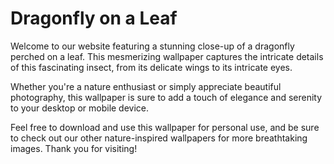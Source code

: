 <!--font:Poppins-->

# Dragonfly on a Leaf

Welcome to our website featuring a stunning close-up of a dragonfly perched on a leaf. This mesmerizing wallpaper captures the intricate details of this fascinating insect, from its delicate wings to its intricate eyes.

Whether you're a nature enthusiast or simply appreciate beautiful photography, this wallpaper is sure to add a touch of elegance and serenity to your desktop or mobile device.

Feel free to download and use this wallpaper for personal use, and be sure to check out our other nature-inspired wallpapers for more breathtaking images. Thank you for visiting!

<!--

Write me markdown content of website with wallpaper:

"A close-up of a dragonfly on a leaf"

The header of the page should not be copy of the text but rather a real content of the website which is using this wallpaper.


---


# Dragonfly on a Leaf

Welcome to our website featuring a stunning close-up of a dragonfly perched on a leaf. This mesmerizing wallpaper captures the intricate details of this fascinating insect, from its delicate wings to its intricate eyes.

Whether you're a nature enthusiast or simply appreciate beautiful photography, this wallpaper is sure to add a touch of elegance and serenity to your desktop or mobile device.

Feel free to download and use this wallpaper for personal use, and be sure to check out our other nature-inspired wallpapers for more breathtaking images. Thank you for visiting!


---


Write me a Google font which is best fitting for the website.

Pick from the list:
- Montserrat
- Futura
- Roboto
- Lato
- Lobster
- Orbitron
- Poppins
- Alegreya
- Barlow Condensed
- Open Sans
- Inter
- Playfair Display
- Exo 2
- IBM Plex Sans
- Raleway
- Great Vibes
- Dancing Script


Write just the font name nothing else.


---


Poppins

-->
